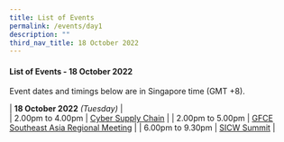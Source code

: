 ```yaml
---
title: List of Events
permalink: /events/day1
description: ""
third_nav_title: 18 October 2022
---
```


#### **List of Events - 18 October 2022**

Event dates and timings below are in Singapore time (GMT +8). 

| **18 October 2022** *(Tuesday)*   |                                 
| 2.00pm to 4.00pm           | [Cyber Supply Chain](/events/18-October-2022/cyber-supply-chain)                               |
| 2.00pm to 5.00pm              | [GFCE Southeast Asia Regional Meeting](/events/18-October-2022/GFCE)                                                                          |
| 6.00pm to 9.30pm          | [SICW Summit](/events/18-October-2022/sicw-summit)                                                                 |